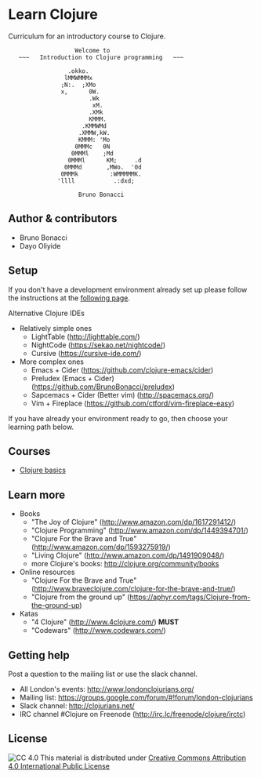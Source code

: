 # Learn Clojure

Curriculum for an introductory course to Clojure.

```
                   Welcome to
   ~~~   Introduction to Clojure programming   ~~~

                 .okko.
                lMMWMMMx
               ;N:.  ;XMo
               x,      0W.
                       .Wk
                        xM.
                       .XMk
                       KMMM.
                     .KMMWMd
                    .XMMW,kW.
                    KMMM: 'Mo
                   0MMMc   0N
                  0MMMl    ;Md
                 0MMMl      KM;     .d
                0MMMd       ,MWo.  '0d
               0MMMk         :WMMMMMK.
              'llll           .:dxd;

                    Bruno Bonacci
```

## Author & contributors

* Bruno Bonacci
* Dayo Oliyide

## Setup

If you don't have a development environment already set up
please follow the instructions at the [following page](https://github.com/ClojureBridge/curriculum/blob/gh-pages/outline/setup.md).

Alternative Clojure IDEs

  * Relatively simple ones
    * LightTable (http://lighttable.com/)
    * NightCode  (https://sekao.net/nightcode/)
    * Cursive    (https://cursive-ide.com/)
  * More complex ones
    * Emacs + Cider (https://github.com/clojure-emacs/cider)
    * Preludex (Emacs + Cider) (https://github.com/BrunoBonacci/preludex)
    * Sapcemacs + Cider (Better vim) (http://spacemacs.org/)
    * Vim + Fireplace (https://github.com/ctford/vim-fireplace-easy)

If you have already your environment ready to go, then choose your learning path below.

## Courses

  * [Clojure basics](/clojure-basics)


## Learn more

  * Books
    * "The Joy of Clojure" (http://www.amazon.com/dp/1617291412/)
    * "Clojure Programming" (http://www.amazon.com/dp/1449394701/)
    * "Clojure For the Brave and True" (http://www.amazon.com/dp/1593275919/)
    * "Living Clojure" (http://www.amazon.com/dp/1491909048/)
    * more Clojure's books: http://clojure.org/community/books
  * Online resources
    * "Clojure For the Brave and True" (http://www.braveclojure.com/clojure-for-the-brave-and-true/)
    * "Clojure from the ground up" (https://aphyr.com/tags/Clojure-from-the-ground-up)
  * Katas
    * "4 Clojure" (http://www.4clojure.com/) **MUST**
    * "Codewars" (http://www.codewars.com/)


## Getting help

Post a question to the mailing list or use the slack channel.

  * All London's events: http://www.londonclojurians.org/
  * Mailing list: https://groups.google.com/forum/#!forum/london-clojurians
  * Slack channel: http://clojurians.net/
  * IRC channel #Clojure on Freenode (http://irc.lc/freenode/clojure/irctc)

## License

![CC 4.0](https://i.creativecommons.org/l/by/4.0/80x15.png) This material is distributed under [Creative Commons Attribution 4.0 International Public License](http://creativecommons.org/licenses/by/4.0/legalcode)
